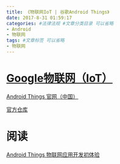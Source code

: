 ```yaml
---
title: 《物联网IoT | 谷歌Android Things》
date: 2017-8-31 01:59:17
categories: #法律法规 #文章分类目录 可以省略
- Android
- 物联网
tags: #文章标签 可以省略
- 物联网
---
```

# [Google物联网（IoT）](https://developers.google.com/iot/) #

[Android Things 官网（中国）](https://developer.android.google.cn/things/index.html)

[官方仓库](https://github.com/androidthings)

# 阅读 #

[Android Things 物联网应用开发初体验](https://www.diycode.cc/topics/518)



